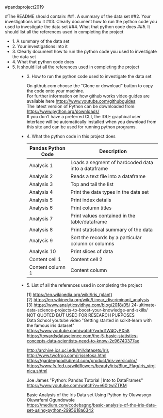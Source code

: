 #pandsproject2019

#The README should contain: 
##1. A summary of the data set 
##2. Your investigations into it
##3. Clearly document how to run the python code you used to investigate the data set
##4. What that python code does
##5. It should list all the references used in completing the project

<ul>
    <li>1. A summary of the data set</li> 
    <li>2. Your investigations into it</li>
    <li>3. Clearly document how to run the python code you used to investigate the data set
    <li>4. What that python code does</li> 
    <li>5. It should list all the references used in completing the project</li> 
        <ul>
 



<ul>

 <li>3. How to run the python code used to investigate the data set</li> 
        
On github.com choose the "Clone or download" button to copy the code onto your machine.<br>
For further information on how github works video guides are available here https://www.youtube.com/githubguides<br>
The latest version of Python can be downloaded from https://www.python.org/downloads/<br>
If you don't have a preferred CLI, the IDLE graphical user interface will be automatically installed when you download from this site and can be used for running python programs.<br>



 <li>4. What the python code in this project does</li> 
        

Pandas Python Code | Description
------------ | -------------
Analysis 1 | Loads a segment of hardcoded data into a dataframe
Analysis 2 | Reads a text file into a dataframe
Analysis 3 | Top and tail the list
Analysis 4  | Print the data types in the data set
Analysis 5 | Print index details
Analysis 6 | Print column titles
Analysis 7 | Print values contained in the table/dataframe
Analysis 8 | Print statistical summary of the data
Analysis 9 | Sort the records by a particular column or columns
Analysis 10 | Print slices of data
Content cell 1 | Content cell 2
Content column 1 | Content column 


 <li>5. List of all the references used in completing the project</li> 
        
[1]  https://en.wikipedia.org/wiki/Iris_(plant) <br>
[2] https://en.wikipedia.org/wiki/Linear_discriminant_analysis<br>
[3] https://www.analyticsvidhya.com/blog/2018/05/
24-ultimate-data-science-projects-to-boost-your-knowledge-and-skills/<br>
NOT QUOTED BUT USED FOR RESEARCH PURPOSES<br>
Data School youtube video
"Getting started in scikit-learn with the famous iris dataset"<br>
https://www.youtube.com/watch?v=hd1W4CyPX58<br>
https://towardsdatascience.com/the-5-basic-statistics-concepts-data-scientists-need-to-know-2c96740377ae<br>

http://archive.ics.uci.edu/ml/datasets/Iris<br>
http://www.twofrog.com/irissetosa.html<br>
https://gardengoodsdirect.com/product/iris-versicolor/<br>
https://www.fs.fed.us/wildflowers/beauty/iris/Blue_Flag/iris_virginica.shtml<br>

Joe James "Python: Pandas Tutorial | Into to DataFrames"
https://www.youtube.com/watch?v=e60ItwlZTKM<br>

Basic Analysis of the Iris Data set Using Python
by Oluwasogo Oluwafemi Ogundowole<br>
https://medium.com/codebagng/basic-analysis-of-the-iris-data-set-using-python-2995618a6342<br>
